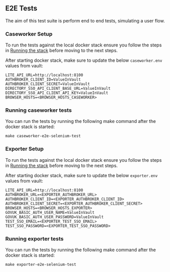 ## E2E Tests

The aim of this test suite is perform end to end tests, simulating a user flow.

### Caseworker Setup

To run the tests against the local docker stack ensure you follow the steps in [Running the stack](./Docker.md) before moving to the next steps.

After starting docker stack, make sure to update the below `caseworker.env` values from vault:

```
LITE_API_URL=http://localhost:8100
AUTHBROKER_CLIENT_ID=ValueInVault
AUTHBROKER_CLIENT_SECRET=ValueInVault
DIRECTORY_SSO_API_CLIENT_BASE_URL=ValueInVault
DIRECTORY_SSO_API_CLIENT_API_KEY=ValueInVault
BROWSER_HOSTS=<BROWSER_HOSTS_CASEWORKER>
```

### Running caseworker tests

You can run the tests by running the following make command after the docker stack is started:


`make caseworker-e2e-selenium-test`


### Exporter Setup

To run the tests against the local docker stack ensure you follow the steps in [Running the stack](./Docker.md) before moving to the next steps.

After starting docker stack, make sure to update the below `exporter.env` values from vault:

```
LITE_API_URL=http://localhost:8100
AUTHBROKER_URL=<EXPORTER_AUTHBROKER_URL>
AUTHBROKER_CLIENT_ID=<EXPORTER_AUTHBROKER_CLIENT_ID>
AUTHBROKER_CLIENT_SECRET=<EXPORTER_AUTHBROKER_CLIENT_SECRET>
BROWSER_HOSTS=<BROWSER_HOSTS_EXPORTER>
GOVUK_BASIC_AUTH_USER_NAME=ValueInVault
GOVUK_BASIC_AUTH_USER_PASSWORD=ValueInVault
TEST_SSO_EMAIL=<EXPORTER_TEST_SSO_EMAIL>
TEST_SSO_PASSWORD=<EXPORTER_TEST_SSO_PASSWORD>
```

### Running exporter tests

You can run the tests by running the following make command after the docker stack is started:


`make exporter-e2e-selenium-test`
